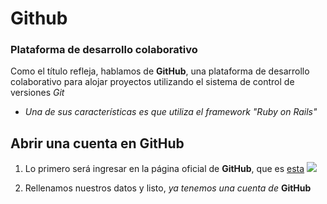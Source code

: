 # Github
### Plataforma de desarrollo colaborativo

Como el título refleja, hablamos de **GitHub**, una plataforma de desarrollo colaborativo
para alojar proyectos utilizando el sistema de control de versiones *Git*

  * *Una de sus características es que utiliza el framework "Ruby on Rails"*

## Abrir una cuenta en GitHub

1. Lo primero será ingresar en la página oficial de **GitHub**, que es [esta](https://github.com/)
![](http://i.imgur.com/L51JwQR.png)

2. Rellenamos nuestros datos y listo, *ya tenemos una cuenta de* **GitHub**
